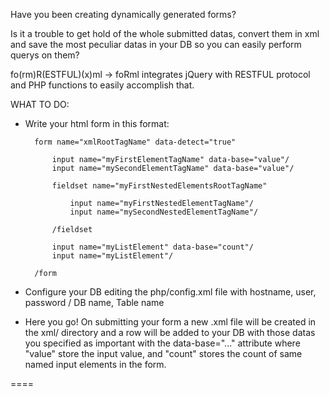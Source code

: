 Have you been creating dynamically generated forms?

Is it a trouble to get hold of the whole submitted datas, convert them in xml and save 
the most peculiar datas in your DB so you can easily perform querys on them?

fo(rm)R(ESTFUL)(x)ml -> foRml integrates jQuery with RESTFUL protocol and PHP functions to easily accomplish that.

WHAT TO DO:

- Write your html form in this format:

        form name="xmlRootTagName" data-detect="true"
    
            input name="myFirstElementTagName" data-base="value"/
            input name="mySecondElementTagName" data-base="value"/
        
            fieldset name="myFirstNestedElementsRootTagName"
        
                input name="myFirstNestedElementTagName"/
                input name="mySecondNestedElementTagName"/
        
            /fieldset
        
            input name="myListElement" data-base="count"/
            input name="myListElement"/
    
        /form
    
- Configure your DB editing the php/config.xml file with hostname, user, password / DB name, Table name

- Here you go! On submitting your form a new .xml file will be created in the xml/ directory and a row will be
  added to your DB with those datas you specified as important with the data-base="..." attribute where "value"
  store the input value, and "count" stores the count of same named input elements in the form.

====